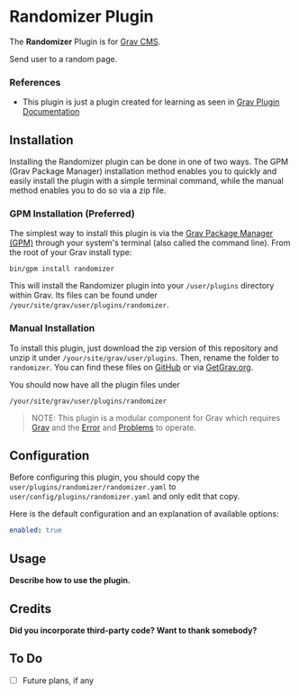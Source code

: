# Randomizer Plugin

The **Randomizer** Plugin is for [Grav CMS](http://github.com/getgrav/grav).

Send user to a random page.

### References
* This plugin is just a plugin created for learning as seen in [Grav Plugin Documentation](https://learn.getgrav.org/plugins/plugin-tutorial)

## Installation

Installing the Randomizer plugin can be done in one of two ways. The GPM (Grav Package Manager) installation method enables you to quickly and easily install the plugin with a simple terminal command, while the manual method enables you to do so via a zip file.

### GPM Installation (Preferred)

The simplest way to install this plugin is via the [Grav Package Manager (GPM)](http://learn.getgrav.org/advanced/grav-gpm) through your system's terminal (also called the command line).  From the root of your Grav install type:

    bin/gpm install randomizer

This will install the Randomizer plugin into your `/user/plugins` directory within Grav. Its files can be found under `/your/site/grav/user/plugins/randomizer`.

### Manual Installation

To install this plugin, just download the zip version of this repository and unzip it under `/your/site/grav/user/plugins`. Then, rename the folder to `randomizer`. You can find these files on [GitHub](https://github.com/acme-corp-/grav-plugin-randomizer) or via [GetGrav.org](http://getgrav.org/downloads/plugins#extras).

You should now have all the plugin files under

    /your/site/grav/user/plugins/randomizer
	
> NOTE: This plugin is a modular component for Grav which requires [Grav](http://github.com/getgrav/grav) and the [Error](https://github.com/getgrav/grav-plugin-error) and [Problems](https://github.com/getgrav/grav-plugin-problems) to operate.

## Configuration

Before configuring this plugin, you should copy the `user/plugins/randomizer/randomizer.yaml` to `user/config/plugins/randomizer.yaml` and only edit that copy.

Here is the default configuration and an explanation of available options:

```yaml
enabled: true
```

## Usage

**Describe how to use the plugin.**

## Credits

**Did you incorporate third-party code? Want to thank somebody?**

## To Do

- [ ] Future plans, if any

